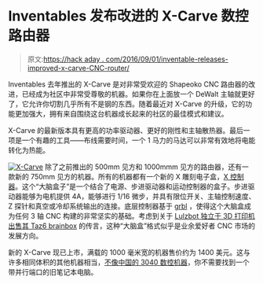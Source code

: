 # Inventables 发布改进的 X-Carve 数控路由器

> 原文:[https://hack aday . com/2016/09/01/inventable-releases-improved-x-carve-CNC-router/](https://hackaday.com/2016/09/01/inventable-releases-improved-x-carve-cnc-router/)

Inventables 去年推出的 X-Carve 是对非常受欢迎的 Shapeoko CNC 路由器的改进，已经成为社区中非常受尊敬的机器。如果你在上面放一个 DeWalt 主轴就更好了，它允许你切割几乎所有不是钢的东西。随着最近对 X-Carve 的升级，它的功能更加强大，拥有来自围绕这台机器成长起来的社区的最佳模式和建议。

X-Carve 的最新版本具有更高的功率驱动器、更好的刚性和主轴散热器。最后一项是一个有趣的工具——布线需要时间，一个 1 马力的马达可以非常有效地将电能转化为热能。

[![X-Carve](../Images/fa2cd1b609af8b93238b87060b4f67a3.png)](https://hackaday.com/wp-content/uploads/2016/08/xcontroller.jpg) 除了之前推出的 500mm 见方和 1000mmm 见方的路由器，还有一款新的 750mm 见方的机器。所有的机器都有一个新的 X 雕刻电子盒，[X 控制器](https://www.inventables.com/technologies/x-controller-kit)。这个“大脑盒子”是一个结合了电源、步进驱动器和运动控制器的盒子。步进驱动器能够为电机提供 4A，能够进行 1/16 微步，并具有限位开关、主轴控制速度、Z 探针和真空或冷却系统输出的连接。底层控制器基于 [grbl](https://github.com/grbl/grbl) ，使得这个大脑盒成为任何 3 轴 CNC 构建的非常坚实的基础。考虑到关于 [Lulzbot 独立于 3D 打印机出售其 Taz6 brainbox](http://hackaday.com/2016/03/19/mrrf-3d-printing-spectacular/) 的传言，这种“大脑盒”格式似乎是业余爱好者 CNC 市场的发展方向。

新的 X-Carve 现已上市，满载的 1000 毫米宽的机器售价约为 1400 美元。这与许多相同体积的其他机器相当，[不像中国的 3040 数控机器](http://hackaday.com/2015/09/08/how-to-upgrade-a-chinese-cnc-machine/)，你不需要找到一个带并行端口的旧笔记本电脑。